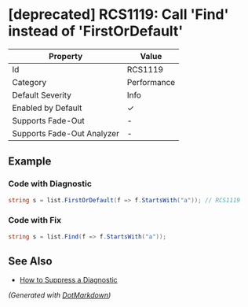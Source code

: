 # \[deprecated\] RCS1119: Call 'Find' instead of 'FirstOrDefault'

| Property                    | Value       |
| --------------------------- | ----------- |
| Id                          | RCS1119     |
| Category                    | Performance |
| Default Severity            | Info        |
| Enabled by Default          | &#x2713;    |
| Supports Fade\-Out          | \-          |
| Supports Fade\-Out Analyzer | \-          |

## Example

### Code with Diagnostic

```csharp
string s = list.FirstOrDefault(f => f.StartsWith("a")); // RCS1119
```

### Code with Fix

```csharp
string s = list.Find(f => f.StartsWith("a"));
```

## See Also

* [How to Suppress a Diagnostic](../HowToConfigureAnalyzers.md#how-to-suppress-a-diagnostic)


*\(Generated with [DotMarkdown](http://github.com/JosefPihrt/DotMarkdown)\)*